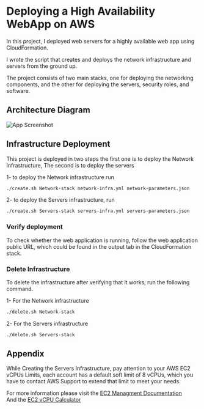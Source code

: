 
# Deploying a High Availability WebApp on AWS

In this project, I deployed web servers for a highly available web app using CloudFormation.

I wrote the script that creates and deploys the network infrastructure and servers from the ground up.

The project consists of two main stacks, one for deploying the networking components, and the other for deploying the servers, security roles, and software.

## Architecture Diagram

![App Screenshot](https://i.imgur.com/kBzLNoa.png)


## Infrastructure Deployment

This project is deployed in two steps the first one is to deploy the Network Infrastructure,
The second is to deploy the servers 

1- to deploy the Network infrastructure run

```bash
./create.sh Network-stack network-infra.yml network-parameters.json
```

2- to deploy the Servers infrastructure, run

```bash
./create.sh Servers-stack servers-infra.yml servers-parameters.json
```

### Verify deployment

To check whether the web application is running,
follow the web application public URL, which could be found in the output tab in the CloudFormation stack.


### Delete Infrastructure

To delete the infrastructure after verifying that it works, run the following command.

1- For the Network infrastructure

```bash
./delete.sh Network-stack
```

2- For the Servers infrastructure

```bash
./delete.sh Servers-stack
```


## Appendix

While Creating the Servers Infrastructure, pay attention to your AWS EC2 vCPUs Limits, 
each account has a default soft limit of 8 vCPUs, which you have to contact AWS Support to extend that limit to meet your needs.

For more information please visit the [EC2 Managment Documentation](https://us-west-2.console.aws.amazon.com/ec2/v2/home?region=us-west-2#Limits:) <br/>
And the [EC2 vCPU Calculator](https://us-west-2.console.aws.amazon.com/ec2/v2/home?region=us-west-2#LimitsCalculator:)

